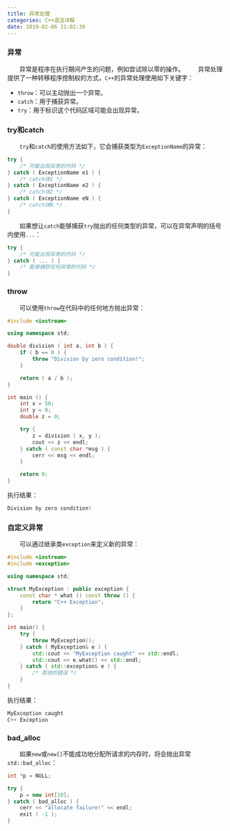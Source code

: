 ```yaml
---
title: 异常处理
categories: C++语法详解
date: 2019-02-06 11:02:39
---
```

### 异常

&emsp;&emsp;异常是程序在执行期间产生的问题，例如尝试除以零的操作。
&emsp;&emsp;异常处理提供了一种转移程序控制权的方式，`C++`的异常处理使用如下关键字：<!--more-->

- `throw`：可以主动抛出一个异常。
- `catch`：用于捕获异常。
- `try`：用于标识这个代码区域可能会出现异常。

### try和catch

&emsp;&emsp;`try`和`catch`的使用方法如下，它会捕获类型为`ExceptionName`的异常：

``` cpp
try {
    /* 可能出现异常的代码 */
} catch ( ExceptionName e1 ) {
    /* catch块1 */
} catch ( ExceptionName e2 ) {
    /* catch块2 */
} catch ( ExceptionName eN ) {
    /* catch块N */
}
```

&emsp;&emsp;如果想让`catch`能够捕获`try`抛出的任何类型的异常，可以在异常声明的括号内使用`...`：

``` cpp
try {
    /* 可能出现异常的代码 */
} catch ( ... ) {
    /* 能够捕获任何异常的代码 */
}
```

### throw

&emsp;&emsp;可以使用`throw`在代码中的任何地方抛出异常：

``` cpp
#include <iostream>

using namespace std;

double division ( int a, int b ) {
    if ( b == 0 ) {
        throw "Division by zero condition!";
    }

    return ( a / b );
}

int main () {
    int x = 50;
    int y = 0;
    double z = 0;

    try {
        z = division ( x, y );
        cout << z << endl;
    } catch ( const char *msg ) {
        cerr << msg << endl;
    }

    return 0;
}
```

执行结果：

``` cpp
Division by zero condition!
```

### 自定义异常

&emsp;&emsp;可以通过继承类`exception`来定义新的异常：

``` cpp
#include <iostream>
#include <exception>

using namespace std;

struct MyException : public exception {
    const char * what () const throw () {
        return "C++ Exception";
    }
};

int main() {
    try {
        throw MyException();
    } catch ( MyException& e ) {
        std::cout << "MyException caught" << std::endl;
        std::cout << e.what() << std::endl;
    } catch ( std::exception& e ) {
        /* 其他的错误 */
    }
}
```

执行结果：

``` cpp
MyException caught
C++ Exception
```

### bad_alloc

&emsp;&emsp;如果`new`或`new[]`不能成功地分配所请求的内存时，将会抛出异常`std::bad_alloc`：

``` cpp
int *p = NULL;

try {
    p = new int[10];
} catch ( bad_alloc ) {
    cerr << "allocate failure!" << endl;
    exit ( -1 );
}
```